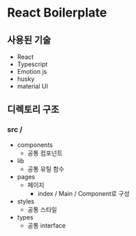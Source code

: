 # React Boilerplate

## 사용된 기술
* React
* Typescript
* Emotion js
* husky
* material UI

## 디렉토리 구조

### src /
* components
  * 공통 컴포넌트
* lib
  * 공통 유틸 함수
* pages
  * 페이지
    * index / Main / Component로 구성
* styles
  * 공통 스타일
* types
  * 공통 interface
